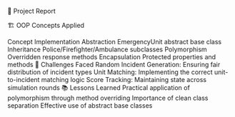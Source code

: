 📄 Project Report

🏗️ OOP Concepts Applied

Concept	Implementation
Abstraction	EmergencyUnit abstract base class
Inheritance	Police/Firefighter/Ambulance subclasses
Polymorphism	Overridden response methods
Encapsulation	Protected properties and methods
🎯 Challenges Faced
Random Incident Generation: Ensuring fair distribution of incident types
Unit Matching: Implementing the correct unit-to-incident matching logic
Score Tracking: Maintaining state across simulation rounds
📚 Lessons Learned
Practical application of polymorphism through method overriding
Importance of clean class separation
Effective use of abstract base classes
